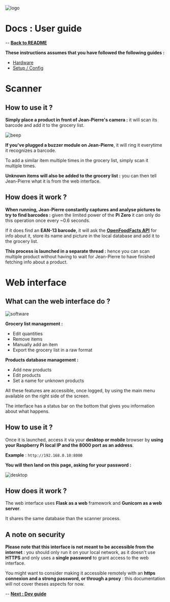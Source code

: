 ![logo](https://raw.githubusercontent.com/matteocargnelutti/jeanpierre/master/misc/ban.png)
# Docs : User guide
-- [**Back to README**](http://github.com/matteocargnelutti/jeanpierre)

**These instructions assumes that you have followed the following guides :**
* [Hardware](https://github.com/matteocargnelutti/jean-pierre/blob/master/docs/HARDWARE.md)
* [Setup / Config](https://github.com/matteocargnelutti/jean-pierre/blob/master/docs/SETUP.md)

# Scanner
## How to use it ?
**Simply place a product in front of Jean-Pierre's camera :** it will scan its barcode and add it to the grocery list.

![beep](https://raw.githubusercontent.com/matteocargnelutti/jeanpierre/master/misc/beep.jpg)

**If you've plugged a buzzer module on Jean-Pierre**, it will ring it everytime it recognizes a barcode.

To add a similar item multiple times in the grocery list, simply scan it multiple times.

**Unknown items will also be added to the grocery list :** you can then tell Jean-Pierre what it is from the web interface.

## How does it work ?
**When running, Jean-Pierre constantly captures and analyse pictures to try to find barcodes :** given the limited power of the **Pi Zero** it can only do this operation once every ~0.6 seconds.

If it does find an **EAN-13 barcode**, it will ask the [**OpenFoodFacts API**](https://world.openfoodfacts.org/) for info about it, store its name and picture in the local database and add it to the grocery list.

**This process is launched in a separate thread :** hence you can scan multiple product without having to wait for Jean-Pierre to have finished fetching info about a product.

# Web interface
## What can the web interface do ?
![software](https://raw.githubusercontent.com/matteocargnelutti/jeanpierre/master/misc/software.png)

**Grocery list management :**
* Edit quantities
* Remove items
* Manually add an item
* Export the grocery list in a raw format

**Products database management :**
* Add new products
* Edit products
* Set a name for unknown products

All these features are accessible, once logged, by using the main menu available on the right side of the screen.

The interface has a status bar on the bottom that gives you information about what happens.

## How to use it ?
Once it is launched, access it via your **desktop or mobile** browser by **using your Raspberry Pi local IP and the 8000 port as an address**.

**Example** : `http://192.168.0.10:8000`

**You will then land on this page, asking for your password :**

![desktop](https://raw.githubusercontent.com/matteocargnelutti/jeanpierre/master/misc/desktop.png)

## How does it work ?
The web interface uses **Flask as a web** framework and **Gunicorn as a web server**.

It shares the same database than the scanner process.

## A note on security
**Please note that this interface is not meant to be accessible from the internet** : you should only run it on your local network, as it doesn't use **HTTPS** and only uses a **single password** to grant access to the web interface.

You might want to consider making it accessible remotely with an **https connexion and a strong password, or through a proxy** : this documentation will not cover theses aspects for now.

-- [**Next : Dev guide**](https://github.com/matteocargnelutti/jean-pierre/blob/master/docs/DEV.md)